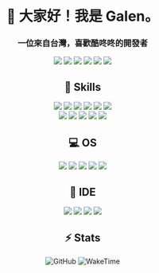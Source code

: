 <h1 align="center">👋 大家好！我是 Galen。</h1>
<h3 align="center">一位來自台灣，喜歡酷咚咚的開發者</h3>
<p align="center">
	<img src="https://badges.pufler.dev/visits/ritik307/GsTio86"/> 
 	<img src="https://badges.pufler.dev/years/GsTio86"/>
 	<img src="https://badges.pufler.dev/repos/GsTio86"/>
 	<img src="https://badges.pufler.dev/commits/monthly/GsTio86" />
	<img src="https://wakatime.com/badge/user/d888543d-1ce0-4443-8639-74f9d0f7a579.svg" />	
	<img src="https://lanyard.cnrad.dev/api/374499402271686657?showDisplayName=true&idleMessage=擅長開發Minecraft模組＆插件和實作一些小東西" href="https://discord.com/users/374499402271686657">
</p>

<h2 align="center">🚀 Skills</h2>
<p align="center">
	<img src="https://img.shields.io/badge/C-00599C?style=for-the-badge&logo=c&logoColor=white" />
	<img src="https://img.shields.io/badge/C%2B%2B-00599C?style=for-the-badge&logo=c%2B%2B&logoColor=white" />
	<img src="https://img.shields.io/badge/Java-ED8B00?style=for-the-badge&logo=openjdk&logoColor=white" />
	<img src="https://img.shields.io/badge/Node.js-43853D?style=for-the-badge&logo=node.js&logoColor=white" />
	<img src="https://img.shields.io/badge/JavaScript-323330?style=for-the-badge&logo=javascript&logoColor=F7DF1E" />	
	<img src="https://img.shields.io/badge/-Arduino-00979D?style=for-the-badge&logo=Arduino&logoColor=white" />
	<br>
	<img src="https://img.shields.io/badge/Gradle-02303A.svg?style=for-the-badge&logo=Gradle&logoColor=white" />
	<img src="https://img.shields.io/badge/MariaDB-003545?style=for-the-badge&logo=mariadb&logoColor=white" />
	<img src="https://img.shields.io/badge/MySQL-00000F?style=for-the-badge&logo=mysql&logoColor=white" />
	<img src="https://img.shields.io/badge/SQLite-07405E?style=for-the-badge&logo=sqlite&logoColor=white" />
	<img src="https://img.shields.io/badge/GIT-E44C30?style=for-the-badge&logo=git&logoColor=white" />
</p>

<h2 align="center">💻 OS</h2>
<p align="center">
	<img src="https://img.shields.io/badge/Windows-0078D6?style=for-the-badge&logo=windows&logoColor=white" />
	<img src="https://img.shields.io/badge/Linux-FCC624?style=for-the-badge&logo=linux&logoColor=black" />	
	<img src="https://img.shields.io/badge/Android-3DDC84?style=for-the-badge&logo=android&logoColor=white" />
	<img src="https://img.shields.io/badge/Debian-A81D33?style=for-the-badge&logo=debian&logoColor=white" />
	<img src="https://img.shields.io/badge/Ubuntu-E95420?style=for-the-badge&logo=ubuntu&logoColor=white" />	
</p>

<h2 align="center">📝 IDE</h2>
<p align="center">
	<img src="https://img.shields.io/badge/Android_Studio-3DDC84?style=for-the-badge&logo=android-studio&logoColor=white" />
	<img src="https://img.shields.io/badge/IntelliJ_IDEA-000000.svg?style=for-the-badge&logo=intellij-idea&logoColor=white" />
	<img src="https://img.shields.io/badge/Notepad++-90E59A.svg?style=for-the-badge&logo=notepad%2B%2B&logoColor=black" />
	<img src="https://img.shields.io/badge/WebStorm-000000?style=for-the-badge&logo=WebStorm&logoColor=white" />
</p>

<h2 align="center">⚡ Stats</h2>
<p align="center">
	<img src="https://github-readme-stats-gt.vercel.app/api?username=GsTio86&count_private=true&show_icons=true&hide_border=true&line_height=20&theme=radical" alt="GitHub">
	<img src="https://github-readme-stats-gt.vercel.app/api/wakatime?username=GsTio86&show_icons=true&langs_count=5&layout=compact&theme=radical%" alt="WakeTime"> 
</p>
